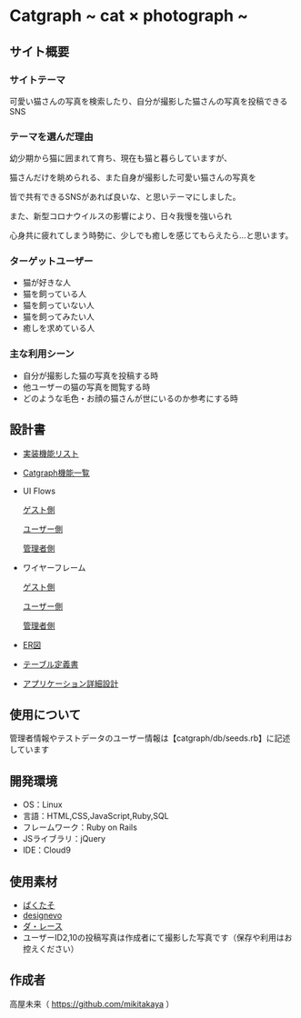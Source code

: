 # Catgraph ~ cat × photograph ~

## サイト概要
### サイトテーマ
可愛い猫さんの写真を検索したり、自分が撮影した猫さんの写真を投稿できるSNS

### テーマを選んだ理由
幼少期から猫に囲まれて育ち、現在も猫と暮らしていますが、

猫さんだけを眺められる、また自身が撮影した可愛い猫さんの写真を

皆で共有できるSNSがあれば良いな、と思いテーマにしました。

また、新型コロナウイルスの影響により、日々我慢を強いられ

心身共に疲れてしまう時勢に、少しでも癒しを感じてもらえたら…と思います。


### ターゲットユーザー
- 猫が好きな人
- 猫を飼っている人
- 猫を飼っていない人
- 猫を飼ってみたい人
- 癒しを求めている人

### 主な利用シーン
- 自分が撮影した猫の写真を投稿する時
- 他ユーザーの猫の写真を閲覧する時
- どのような毛色・お顔の猫さんが世にいるのか参考にする時

## 設計書
- <a href="https://docs.google.com/spreadsheets/d/1UMW1Qo1QXJ8w7O8kz8UD6INixGER2WUcnvYTckMg_TY/edit?usp=sharing">実装機能リスト</a>

- <a href="https://drive.google.com/file/d/1u6UQ4EwBTe-5D9DGNAgeLT-gUflYpjRR/view?usp=sharing">Catgraph機能一覧</a>

- UI Flows

  <a href="https://drive.google.com/file/d/1cVRUyKDktlWJMQtiTINPnH6l8EliFrt4/view?usp=sharing">ゲスト側</a>

  <a href="https://drive.google.com/file/d/1gNWZUCCgl8A04XZE7tLj9bfzzAX-8zyD/view?usp=sharing">ユーザー側</a>

  <a href="https://drive.google.com/file/d/12iKsqe_1bp4Hy1b_YIIvPmTR4X6cwAhl/view?usp=sharing">管理者側</a>


- ワイヤーフレーム

  <a href="https://drive.google.com/file/d/1pRrNP9VR8JKHhXWHgu7I1BupN2PpZ-QI/view?usp=sharing">ゲスト側</a>

  <a href="https://drive.google.com/file/d/1NTNapLCJibbNAIwbzsiY_YKjv50dR4T6/view?usp=sharing">ユーザー側</a>

  <a href="https://drive.google.com/file/d/1_ExZkTVHqHR8vQnMxm77cHnkk6A4tuyi/view?usp=sharing">管理者側</a>


- <a href="https://drive.google.com/file/d/1Ps_SOwD0nHzpp_Lmql1Edr3LETQFXpgU/view?usp=sharing">ER図</a>

- <a href="https://docs.google.com/spreadsheets/d/1C6siuO9BE19zaQqRBHb7O6uBcAddXD9Psips4t_Lh2o/edit?usp=sharing">テーブル定義書</a>

- <a href="https://docs.google.com/spreadsheets/d/1kD_7g6Hm6VJ5Ri_sHDDZRdhi_5V_cYkM_p1iWrft_oM/edit?usp=sharing">アプリケーション詳細設計</a>

## 使用について
管理者情報やテストデータのユーザー情報は【catgraph/db/seeds.rb】に記述しています

## 開発環境
- OS：Linux
- 言語：HTML,CSS,JavaScript,Ruby,SQL
- フレームワーク：Ruby on Rails
- JSライブラリ：jQuery
- IDE：Cloud9

## 使用素材
- <a href="https://www.pakutaso.com/">ぱくたそ</a>
- <a href="https://www.designevo.com/">designevo</a>
- <a href="http://da-lace.com/">ダ・レース</a>
- ユーザーID2,10の投稿写真は作成者にて撮影した写真です（保存や利用はお控えください）

## 作成者
高屋未来（ https://github.com/mikitakaya ）